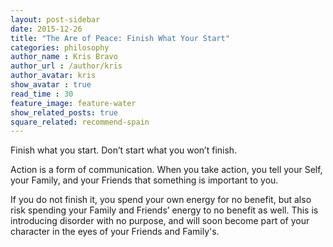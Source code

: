 ```yaml
---
layout: post-sidebar
date: 2015-12-26
title: "The Are of Peace: Finish What Your Start"
categories: philosophy
author_name : Kris Bravo
author_url : /author/kris
author_avatar: kris
show_avatar : true
read_time : 30
feature_image: feature-water
show_related_posts: true
square_related: recommend-spain
---
```


Finish what you start. Don’t start what you won’t finish.

Action is a form of communication. When you take action, you tell your Self, your Family, and your Friends that something is important to you.

If you do not finish it, you spend your own energy for no benefit, but also risk spending your Family and Friends’ energy to no benefit as well. This is introducing disorder with no purpose, and will soon become part of your character in the eyes of your Friends and Family's.
